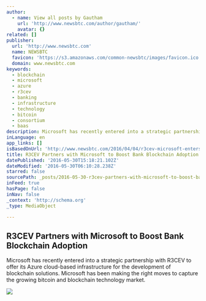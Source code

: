 ```yaml
---
author:
  - name: View all posts by Gautham
    url: 'http://www.newsbtc.com/author/gautham/'
    avatar: {}
related: []
publisher:
  url: 'http://www.newsbtc.com'
  name: NEWSBTC
  favicon: 'https://s3.amazonaws.com/common-newsbtc/images/favicon.ico'
  domain: www.newsbtc.com
keywords:
  - blockchain
  - microsoft
  - azure
  - r3cev
  - banking
  - infrastructure
  - technology
  - bitcoin
  - consortium
  - baas
description: Microsoft has recently entered into a strategic partnership with R3CEV to offer its Azure cloud-based infrastructure for the development of blockchain solutions. Microsoft has been making the right moves to capture the growing bitcoin and blockchain technology market.
inLanguage: en
app_links: []
isBasedOnUrl: 'http://www.newsbtc.com/2016/04/04/r3cev-microsoft-enters-partnership/'
title: R3CEV Partners with Microsoft to Boost Bank Blockchain Adoption
datePublished: '2016-05-30T15:18:21.102Z'
dateModified: '2016-05-30T06:10:28.238Z'
starred: false
sourcePath: _posts/2016-05-30-r3cev-partners-with-microsoft-to-boost-bank-blockchain-adopt.md
inFeed: true
hasPage: false
inNav: false
_context: 'http://schema.org'
_type: MediaObject

---
```

<article style=""><h1>R3CEV Partners with Microsoft to Boost Bank Blockchain Adoption</h1><p>Microsoft has recently entered into a strategic partnership with R3CEV to offer its Azure cloud-based infrastructure for the development of blockchain solutions. Microsoft has been making the right moves to capture the growing bitcoin and blockchain technology market.</p><img src="http://s3.amazonaws.com/main-newsbtc-images/2015/12/26010011/Microsoft-Has-Done-Wonders-for-Factom-Cryptocurrency.-newsbtc.png" /></article>
